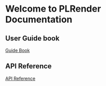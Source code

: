 # Welcome to PLRender Documentation

## User Guide book

[Guide Book](./book/introduction.md)

## API Reference

[API Reference](./plrender/index.html)
